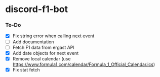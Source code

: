 # discord-f1-bot

### To-Do
- [x] Fix string error when calling next event
- [ ] Add documentation
- [ ] Fetch F1 data from ergast API
- [x] Add date objects for next event
- [x] Remove local calendar (use https://www.formula1.com/calendar/Formula_1_Official_Calendar.ics)
- [x] Fix stat fetch